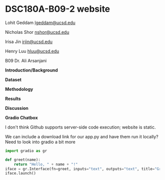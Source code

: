 # DSC180A-B09-2 website
<!--To create line break: use 2 spaces after a line or use <br>-->
Lohit Geddam lgeddam@ucsd.edu  

Nicholas Shor nshor@ucsd.edu  

Irisa Jin irjin@ucsd.edu  

Henry Luu hluu@ucsd.edu  



B09 Dr. Ali Arsanjani

**Introduction/Background**  

**Dataset**


**Methodology**

**Results**

**Discussion**

**Gradio Chatbox**

I don't think Github supports server-side code execution; website is static.

We can include a download link for our app.py and have them run it locally? Need to look into gradio a bit more
```python
import gradio as gr

def greet(name):
    return "Hello, " + name + "!"
iface = gr.Interface(fn=greet, inputs="text", outputs="text", title="Greeting Chatbox")
iface.launch()
```
